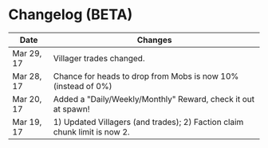 # Changelog (BETA)

Date | Changes
-----|------
Mar 29, 17 | Villager trades changed.
Mar 28, 17 | Chance for heads to drop from Mobs is now 10% (instead of 0%)
Mar 20, 17 | Added a "Daily/Weekly/Monthly" Reward, check it out at spawn!
Mar 19, 17 | 1) Updated Villagers (and trades); 2) Faction claim chunk limit is now 2.

